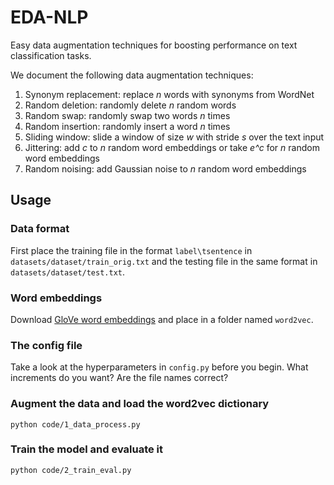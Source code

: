 # EDA-NLP
Easy data augmentation techniques for boosting performance on text classification tasks.

We document the following data augmentation techniques:

1. Synonym replacement: replace *n* words with synonyms from WordNet
2. Random deletion: randomly delete *n* random words
3. Random swap: randomly swap two words *n* times
4. Random insertion: randomly insert a word *n* times
5. Sliding window: slide a window of size *w* with stride *s* over the text input
6. Jittering: add *c* to *n* random word embeddings or take *e^c* for *n* random word embeddings
7. Random noising: add Gaussian noise to *n* random word embeddings

## Usage

### Data format
First place the training file in the format `label\tsentence` in `datasets/dataset/train_orig.txt` and the testing file in the same format in `datasets/dataset/test.txt`.

### Word embeddings
Download [GloVe word embeddings](https://nlp.stanford.edu/projects/glove/) and place in a folder named `word2vec`.

### The config file
Take a look at the hyperparameters in `config.py` before you begin. What increments do you want? Are the file names correct?

### Augment the data and load the word2vec dictionary
```
python code/1_data_process.py
```

### Train the model and evaluate it
```
python code/2_train_eval.py
```
